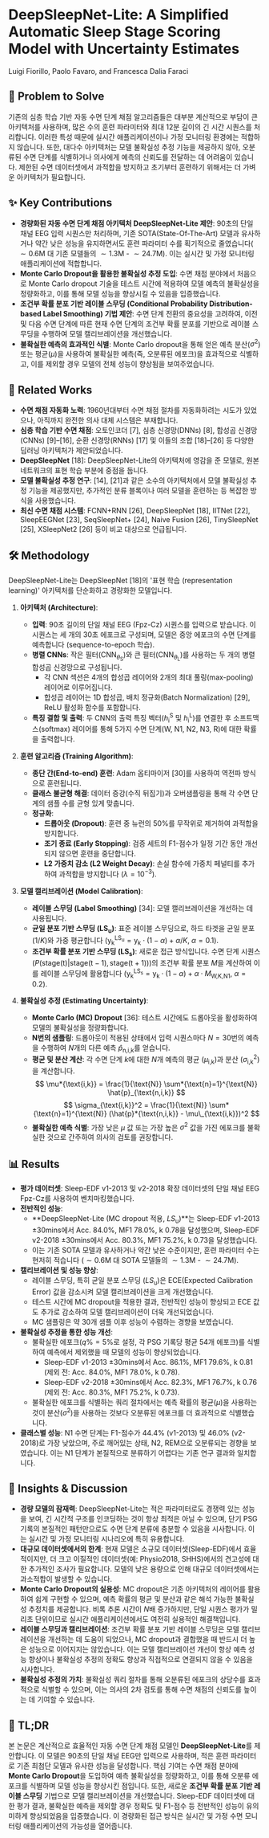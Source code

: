 # DeepSleepNet-Lite: A Simplified Automatic Sleep Stage Scoring Model with Uncertainty Estimates

Luigi Fiorillo, Paolo Favaro, and Francesca Dalia Faraci

## 🧩 Problem to Solve

기존의 심층 학습 기반 자동 수면 단계 채점 알고리즘들은 대부분 계산적으로 부담이 큰 아키텍처를 사용하며, 많은 수의 훈련 파라미터와 최대 12분 길이의 긴 시간 시퀀스를 처리합니다. 이러한 특성 때문에 실시간 애플리케이션이나 가정 모니터링 환경에는 적합하지 않습니다. 또한, 대다수 아키텍처는 모델 불확실성 추정 기능을 제공하지 않아, 오분류된 수면 단계를 식별하거나 의사에게 예측의 신뢰도를 전달하는 데 어려움이 있습니다. 제한된 수면 데이터셋에서 과적합을 방지하고 초기부터 훈련하기 위해서는 더 가벼운 아키텍처가 필요합니다.

## ✨ Key Contributions

- **경량화된 자동 수면 단계 채점 아키텍처 DeepSleepNet-Lite 제안**: 90초의 단일 채널 EEG 입력 시퀀스만 처리하며, 기존 SOTA(State-Of-The-Art) 모델과 유사하거나 약간 낮은 성능을 유지하면서도 훈련 파라미터 수를 획기적으로 줄였습니다($\sim 0.6 \text{M}$ 대 기존 모델들의 $\sim 1.3 \text{M}$ - $\sim 24.7 \text{M}$). 이는 실시간 및 가정 모니터링 애플리케이션에 적합합니다.
- **Monte Carlo Dropout을 활용한 불확실성 추정 도입**: 수면 채점 분야에서 처음으로 Monte Carlo dropout 기술을 테스트 시간에 적용하여 모델 예측의 불확실성을 정량화하고, 이를 통해 모델 성능을 향상시킬 수 있음을 입증했습니다.
- **조건부 확률 분포 기반 레이블 스무딩 (Conditional Probability Distribution-based Label Smoothing) 기법 제안**: 수면 단계 전환의 중요성을 고려하여, 이전 및 다음 수면 단계에 따른 현재 수면 단계의 조건부 확률 분포를 기반으로 레이블 스무딩을 수행하여 모델 캘리브레이션을 개선했습니다.
- **불확실한 예측의 효과적인 식별**: Monte Carlo dropout을 통해 얻은 예측 분산($\sigma^2$) 또는 평균($\mu$)을 사용하여 불확실한 예측(즉, 오분류된 에포크)을 효과적으로 식별하고, 이를 제외할 경우 모델의 전체 성능이 향상됨을 보여주었습니다.

## 📎 Related Works

- **수면 채점 자동화 노력**: 1960년대부터 수면 채점 절차를 자동화하려는 시도가 있었으나, 아직까지 완전한 의사 대체 시스템은 부재합니다.
- **심층 학습 기반 수면 채점**: 오토인코더 [7], 심층 신경망(DNNs) [8], 합성곱 신경망(CNNs) [9]–[16], 순환 신경망(RNNs) [17] 및 이들의 조합 [18]–[26] 등 다양한 딥러닝 아키텍처가 제안되었습니다.
- **DeepSleepNet** [18]: DeepSleepNet-Lite의 아키텍처에 영감을 준 모델로, 원본 네트워크의 표현 학습 부분에 중점을 둡니다.
- **모델 불확실성 추정 연구**: [14], [21]과 같은 소수의 아키텍처에서 모델 불확실성 추정 기능을 제공했지만, 추가적인 분류 블록이나 여러 모델을 훈련하는 등 복잡한 방식을 사용했습니다.
- **최신 수면 채점 시스템**: FCNN+RNN [26], DeepSleepNet [18], IITNet [22], SleepEEGNet [23], SeqSleepNet+ [24], Naive Fusion [26], TinySleepNet [25], XSleepNet2 [26] 등이 비교 대상으로 언급됩니다.

## 🛠️ Methodology

DeepSleepNet-Lite는 DeepSleepNet [18]의 '표현 학습 (representation learning)' 아키텍처를 단순화하고 경량화한 모델입니다.

1. **아키텍처 (Architecture)**:

   - **입력**: 90초 길이의 단일 채널 EEG (Fpz-Cz) 시퀀스를 입력으로 받습니다. 이 시퀀스는 세 개의 30초 에포크로 구성되며, 모델은 중앙 에포크의 수면 단계를 예측합니다 (sequence-to-epoch 학습).
   - **병렬 CNNs**: 작은 필터($\text{CNN}_{\theta_{\text{S}}}$)와 큰 필터($\text{CNN}_{\theta_{\text{L}}}$)를 사용하는 두 개의 병렬 합성곱 신경망으로 구성됩니다.
     - 각 CNN 섹션은 4개의 합성곱 레이어와 2개의 최대 풀링(max-pooling) 레이어로 이루어집니다.
     - 합성곱 레이어는 1D 합성곱, 배치 정규화(Batch Normalization) [29], ReLU 활성화 함수를 포함합니다.
   - **특징 결합 및 출력**: 두 CNN의 출력 특징 벡터($h_{\text{i}}^{\text{S}}$ 및 $h_{\text{i}}^{\text{L}}$)를 연결한 후 소프트맥스(softmax) 레이어를 통해 5가지 수면 단계(W, N1, N2, N3, R)에 대한 확률을 출력합니다.

2. **훈련 알고리즘 (Training Algorithm)**:

   - **종단 간(End-to-end) 훈련**: Adam 옵티마이저 [30]를 사용하여 역전파 방식으로 훈련됩니다.
   - **클래스 불균형 해결**: 데이터 증강(수직 뒤집기)과 오버샘플링을 통해 각 수면 단계의 샘플 수를 균형 있게 맞춥니다.
   - **정규화**:
     - **드롭아웃 (Dropout)**: 훈련 중 뉴런의 50%를 무작위로 제거하여 과적합을 방지합니다.
     - **조기 종료 (Early Stopping)**: 검증 세트의 F1-점수가 일정 기간 동안 개선되지 않으면 훈련을 중단합니다.
     - **L2 가중치 감소 (L2 Weight Decay)**: 손실 함수에 가중치 페널티를 추가하여 과적합을 방지합니다 ($\lambda=10^{-3}$).

3. **모델 캘리브레이션 (Model Calibration)**:

   - **레이블 스무딩 (Label Smoothing)** [34]: 모델 캘리브레이션을 개선하는 데 사용됩니다.
   - **균일 분포 기반 스무딩 ($\text{LS}_{\text{u}}$)**: 표준 레이블 스무딩으로, 하드 타겟을 균일 분포($1/K$)와 가중 평균합니다 ($\text{y}_{\text{k}}^{\text{LS}_{\text{u}}} = \text{y}_{\text{k}} \cdot (1-\alpha) + \alpha/K$, $\alpha=0.1$).
   - **조건부 확률 분포 기반 스무딩 ($\text{LS}_{\text{s}}$)**: 새로운 접근 방식입니다. 수면 단계 시퀀스 ($P(\text{stage}(\text{t}) | \text{stage}(\text{t}-1), \text{stage}(\text{t}+1))$)의 조건부 확률 분포 $M$을 계산하여 이를 레이블 스무딩에 활용합니다 ($\text{y}_{\text{k}}^{\text{LS}_{\text{s}}} = \text{y}_{\text{k}} \cdot (1-\alpha) + \alpha \cdot M_{\text{W,K,N1}}$, $\alpha=0.2$).

4. **불확실성 추정 (Estimating Uncertainty)**:
   - **Monte Carlo (MC) Dropout** [36]: 테스트 시간에도 드롭아웃을 활성화하여 모델의 불확실성을 정량화합니다.
   - **N번의 샘플링**: 드롭아웃이 적용된 상태에서 입력 시퀀스마다 $N=30$번의 예측을 수행하여 $N$개의 다른 예측 $\hat{p}_{\text{n,i,k}}$를 얻습니다.
   - **평균 및 분산 계산**: 각 수면 단계 $k$에 대한 $N$개 예측의 평균 ($\mu_{\text{i,k}}$)과 분산 ($\sigma_{\text{i,k}}^2$)을 계산합니다.
     $$ \mu*{\text{i,k}} = \frac{1}{\text{N}} \sum*{\text{n}=1}^{\text{N}} \hat{p}_{\text{n,i,k}} $$
        $$ \sigma_{\text{i,k}}^2 = \frac{1}{\text{N}} \sum*{\text{n}=1}^{\text{N}} (\hat{p}*{\text{n,i,k}} - \mu\_{\text{i,k}})^2 $$
   - **불확실한 예측 식별**: 가장 낮은 $\mu$ 값 또는 가장 높은 $\sigma^2$ 값을 가진 에포크를 불확실한 것으로 간주하여 의사의 검토를 권장합니다.

## 📊 Results

- **평가 데이터셋**: Sleep-EDF v1-2013 및 v2-2018 확장 데이터셋의 단일 채널 EEG Fpz-Cz를 사용하여 벤치마킹했습니다.
- **전반적인 성능**:
  - **DeepSleepNet-Lite (MC dropout 적용, $LS_{\text{u}}$)**는 Sleep-EDF v1-2013 $\pm$30mins에서 Acc. 84.0%, MF1 78.0%, k 0.78을 달성했으며, Sleep-EDF v2-2018 $\pm$30mins에서 Acc. 80.3%, MF1 75.2%, k 0.73을 달성했습니다.
  - 이는 기존 SOTA 모델과 유사하거나 약간 낮은 수준이지만, 훈련 파라미터 수는 현저히 적습니다 ($\sim 0.6 \text{M}$ 대 SOTA 모델들의 $\sim 1.3 \text{M}$ - $\sim 24.7 \text{M}$).
- **캘리브레이션 및 성능 향상**:
  - 레이블 스무딩, 특히 균일 분포 스무딩 ($LS_{\text{u}}$)은 ECE(Expected Calibration Error) 값을 감소시켜 모델 캘리브레이션을 크게 개선했습니다.
  - 테스트 시간에 MC dropout을 적용한 결과, 전반적인 성능이 향상되고 ECE 값도 추가로 감소하여 모델 캘리브레이션이 더욱 개선되었습니다.
  - MC 샘플링은 약 30개 샘플 이후 성능이 수렴하는 경향을 보였습니다.
- **불확실성 추정을 통한 성능 개선**:
  - 불확실한 에포크($q\%=5\%$로 설정, 각 PSG 기록당 평균 54개 에포크)를 식별하여 예측에서 제외했을 때 모델의 성능이 향상되었습니다.
    - Sleep-EDF v1-2013 $\pm$30mins에서 Acc. 86.1%, MF1 79.6%, k 0.81 (제외 전: Acc. 84.0%, MF1 78.0%, k 0.78).
    - Sleep-EDF v2-2018 $\pm$30mins에서 Acc. 82.3%, MF1 76.7%, k 0.76 (제외 전: Acc. 80.3%, MF1 75.2%, k 0.73).
  - 불확실한 에포크를 식별하는 쿼리 절차에서는 예측 확률의 평균($\mu$)을 사용하는 것이 분산($\sigma^2$)을 사용하는 것보다 오분류된 에포크를 더 효과적으로 식별했습니다.
- **클래스별 성능**: N1 수면 단계는 F1-점수가 44.4% (v1-2013) 및 46.0% (v2-2018)로 가장 낮았으며, 주로 깨어있는 상태, N2, REM으로 오분류되는 경향을 보였습니다. 이는 N1 단계가 본질적으로 분류하기 어렵다는 기존 연구 결과와 일치합니다.

## 🧠 Insights & Discussion

- **경량 모델의 잠재력**: DeepSleepNet-Lite는 적은 파라미터로도 경쟁력 있는 성능을 보여, 긴 시간적 구조를 인코딩하는 것이 항상 최적은 아닐 수 있으며, 단기 PSG 기록의 본질적인 패턴만으로도 수면 단계 분류에 충분할 수 있음을 시사합니다. 이는 실시간 및 가정 모니터링 시나리오에 특히 유용합니다.
- **대규모 데이터셋에서의 한계**: 현재 모델은 소규모 데이터셋(Sleep-EDF)에서 효율적이지만, 더 크고 이질적인 데이터셋(예: Physio2018, SHHS)에서의 견고성에 대한 추가적인 조사가 필요합니다. 모델의 낮은 용량으로 인해 대규모 데이터셋에서는 과소적합이 발생할 수 있습니다.
- **Monte Carlo Dropout의 실용성**: MC dropout은 기존 아키텍처의 레이어를 활용하여 쉽게 구현할 수 있으며, 예측 확률의 평균 및 분산과 같은 해석 가능한 불확실성 추정치를 제공합니다. 비록 추론 시간이 $N$배 증가하지만, 단일 시퀀스 평가가 밀리초 단위이므로 실시간 애플리케이션에서도 여전히 실용적인 해결책입니다.
- **레이블 스무딩과 캘리브레이션**: 조건부 확률 분포 기반 레이블 스무딩은 모델 캘리브레이션을 개선하는 데 도움이 되었으나, MC dropout과 결합했을 때 반드시 더 높은 성능으로 이어지지는 않았습니다. 이는 모델 캘리브레이션 개선이 항상 예측 성능 향상이나 불확실성 추정의 정확도 향상과 직접적으로 연결되지 않을 수 있음을 시사합니다.
- **불확실성 추정의 가치**: 불확실성 쿼리 절차를 통해 오분류된 에포크의 상당수를 효과적으로 식별할 수 있으며, 이는 의사의 2차 검토를 통해 수면 채점의 신뢰도를 높이는 데 기여할 수 있습니다.

## 📌 TL;DR

본 논문은 계산적으로 효율적인 자동 수면 단계 채점 모델인 **DeepSleepNet-Lite**를 제안합니다. 이 모델은 90초의 단일 채널 EEG만 입력으로 사용하며, 적은 훈련 파라미터로 기존 최첨단 모델과 유사한 성능을 달성합니다. 핵심 기여는 수면 채점 분야에 **Monte Carlo Dropout**을 도입하여 예측 불확실성을 정량화하고, 이를 통해 오분류 에포크를 식별하며 모델 성능을 향상시킨 점입니다. 또한, 새로운 **조건부 확률 분포 기반 레이블 스무딩** 기법으로 모델 캘리브레이션을 개선했습니다. Sleep-EDF 데이터셋에 대한 평가 결과, 불확실한 예측을 제외할 경우 정확도 및 F1-점수 등 전반적인 성능이 유의미하게 향상되었음을 입증했습니다. 이 경량화된 접근 방식은 실시간 및 가정 수면 모니터링 애플리케이션의 가능성을 열어줍니다.
